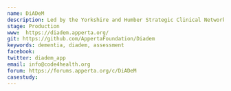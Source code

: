 ```yaml
---
name: DiADeM
description: Led by the Yorkshire and Humber Strategic Clinical Network (SCN) the Code4Health Dementia Community are very keen to develop a diagnosis protocol for advanced dementia in the form of an app to support health care professionals in care home settings.  The team have undertaken App in a Day training and have produced a prototype app based on the DIADEM tool using LiveCode. 
stage: Production
www:  https://diadem.apperta.org/
git: https://github.com/AppertaFoundation/Diadem
keywords: dementia, diadem, assessment 
facebook: 
twitter: diadem_app
email: info@code4health.org
forum: https://forums.apperta.org/c/DiADeM 
casestudy: 
--- 
```


